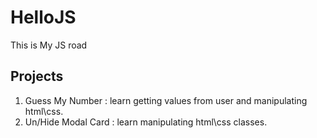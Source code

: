 # HelloJS

This is My JS road

## Projects
1. Guess My Number : learn getting values from user and manipulating html\css.
2. Un/Hide Modal Card : learn manipulating html\css classes.
